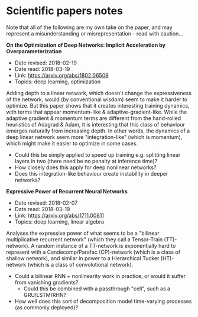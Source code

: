 # Scientific papers notes

Note that all of the following are my own take on the paper, and may represent a misunderstanding or misrepresentation - read with caution...

**On the Optimization of Deep Networks: Implicit Acceleration by Overparameterization**

- Date revised: 2018-02-19
- Date read: 2018-03-19
- Link: https://arxiv.org/abs/1802.06509
- Topics: deep learning, optimization

Adding depth to a linear network, which doesn't change the expressiveness of the network, would (by conventional wisdom) seem to make it harder to optimize. But this paper shows that it creates interesting training dynamics, with terms that appear momentum-like & adaptive-gradient-like. While the adaptive gradient & momentum terms are different from the hand-rolled heuristics of Adagrad & Adam, it is interesting that this class of behaviour emerges naturally from increasing depth. In other words, the dynamics of a deep linear network seem more "integration-like" (which is momentum), which might make it easier to optimize in some cases.

- Could this be simply applied to speed up training e.g. splitting linear layers in two (there need be no penalty at inference time)?
- How closely does this apply for deep nonlinear networks?
- Does this integration-like behaviour create instability in deeper networks?

**Expressive Power of Recurrent Neural Networks**

- Date revised: 2018-02-07
- Date read: 2018-03-19
- Link: https://arxiv.org/abs/1711.00811
- Topics: deep learning, linear algebra

Analyses the expressive power of what seems to be a "bilinear multiplicative recurrent network" (which they call a Tensor-Train (TT)-network). A random instance of a TT-network is exponentially hard to represent with a Candecomp/Parafac (CP)-network (which is a class of shallow network), and similar in power to a Hierarchical Tucker (HT)-network (which is a class of convolutional network).

- Could a bilinear RNN + nonlinearity work in practice, or would it suffer from vanishing gradients?
  - Could this be combined with a passthrough "cell", such as a GRU/LSTM/RHN?
- How well does this sort of decomposition model time-varying processes (as commonly deployed)?
